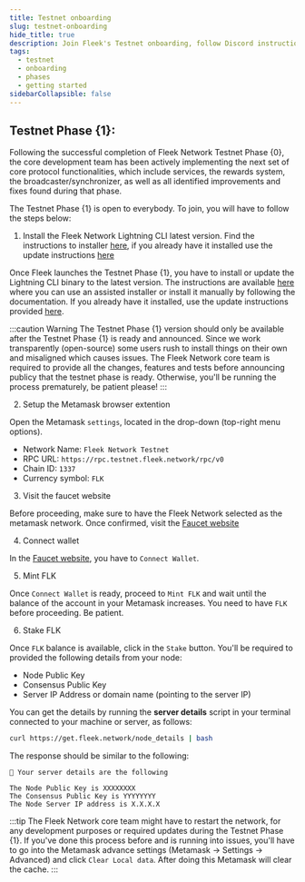 ```yaml
---
title: Testnet onboarding
slug: testnet-onboarding
hide_title: true
description: Join Fleek's Testnet onboarding, follow Discord instructions to install and verify your node. Check live updates, attend community calls, and ensure node whitelist status. 
tags:
  - testnet
  - onboarding
  - phases
  - getting started
sidebarCollapsible: false
---
```


## Testnet Phase {1}:

Following the successful completion of Fleek Network Testnet Phase {0}, the core development team has been actively implementing the next set of core protocol functionalities, which include services, the rewards system, the broadcaster/synchronizer, as well as all identified improvements and fixes found during that phase.


The Testnet Phase {1} is open to everybody. To join, you will have to follow the steps below:

1) Install the Fleek Network Lightning CLI latest version. Find the instructions to installer [here](/docs/node/install), if you already have it installed use the update instructions [here](/references/Lightning%20CLI/update-cli-from-source-code)

Once Fleek launches the Testnet Phase {1}, you have to install or update the Lightning CLI binary to the latest version. The instructions are available [here](/docs/node/install) where you can use an assisted installer or install it manually by following the documentation. If you already have it installed, use the update instructions provided [here](/references/Lightning%20CLI/update-cli-from-source-code).

:::caution Warning
The Testnet Phase {1} version should only be available after the Testnet Phase {1} is ready and announced. Since we work transparently (open-source) some users rush to install things on their own and misaligned which causes issues. The Fleek Network core team is required to provide all the changes, features and tests before announcing publicy that the testnet phase is ready. Otherwise, you'll be running the process prematurely, be patient please!
:::

2) Setup the Metamask browser extention

Open the Metamask `settings`, located in the drop-down (top-right menu options).

- Network Name: `Fleek Network Testnet`
- RPC URL: `https://rpc.testnet.fleek.network/rpc/v0`
- Chain ID: `1337`
- Currency symbol: `FLK`

3) Visit the faucet website

Before proceeding, make sure to have the Fleek Network selected as the metamask network. Once confirmed, visit the [Faucet website](https://TODO:add-faucet-url)

4) Connect wallet

In the [Faucet website](https://TODO:add-faucet-url), you have to `Connect Wallet`.

5) Mint FLK

Once `Connect Wallet` is ready, proceed to `Mint FLK` and wait until the balance of the account in your Metamask increases. You need to have `FLK` before proceeding. Be patient.

6) Stake FLK

Once `FLK` balance is available, click in the `Stake` button. You'll be required to provided the following details from your node:

- Node Public Key
- Consensus Public Key
- Server IP Address or domain name (pointing to the server IP)

You can get the details by running the **server details** script in your terminal connected to your machine or server, as follows:

```sh
curl https://get.fleek.network/node_details | bash
```

The response should be similar to the following:

```
🤖 Your server details are the following

The Node Public Key is XXXXXXXX
The Consensus Public Key is YYYYYYYY
The Node Server IP address is X.X.X.X
```


:::tip
The Fleek Network core team might have to restart the network, for any development purposes or required updates during the Testnet Phase {1}. If you've done this process before and is running into issues, you'll have to go into the Metamask advance settings (Metamask → Settings → Advanced) and click `Clear Local data`. After doing this Metamask will clear the cache.
:::